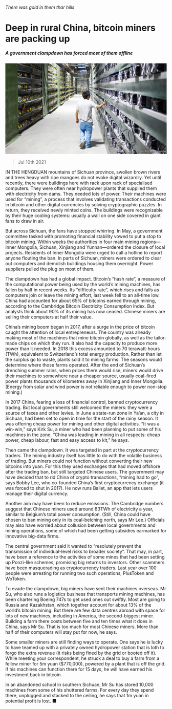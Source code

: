 ###### There was gold in them thar hills

# Deep in rural China, bitcoin miners are packing up 

##### A government clampdown has forced most of them offline 

![image](images/20210710_CNP002_0.jpg) 

> Jul 10th 2021 

IN THE HENGDUAN mountains of Sichuan province, swollen brown rivers and trees heavy with ripe mangoes do not evoke digital wizardry. Yet until recently, there were buildings here with rack upon rack of specialised computers. They were often near hydropower plants that supplied them with electricity from dams. They needed lots of power. Their machines were used for “mining”, a process that involves validating transactions conducted in bitcoin and other digital currencies by solving cryptographic puzzles. In return, they received newly minted coins. The buildings were recognisable by their huge cooling systems: usually a wall on one side covered in giant fans to draw in air.

But across Sichuan, the fans have stopped whirring. In May, a government committee tasked with promoting financial stability vowed to put a stop to bitcoin mining. Within weeks the authorities in four main mining regions—Inner Mongolia, Sichuan, Xinjiang and Yunnan—ordered the closure of local projects. Residents of Inner Mongolia were urged to call a hotline to report anyone flouting the ban. In parts of Sichuan, miners were ordered to clear out computers and demolish buildings housing them overnight. Power suppliers pulled the plug on most of them.


The clampdown has had a global impact. Bitcoin’s “hash rate”, a measure of the computational power being used by the world’s mining machines, has fallen by half in recent weeks. Its “difficulty rate”, which rises and falls as computers join or leave the mining effort, last week fell to an all-time low. China had accounted for about 65% of bitcoins earned through mining, according to the Cambridge Bitcoin Electricity Consumption Index. But analysts think about 90% of its mining has now ceased. Chinese miners are selling their computers at half their value.

China’s mining boom began in 2017, after a surge in the price of bitcoin caught the attention of local entrepreneurs. The country was already making most of the machines that mine bitcoin globally, as well as the tailor-made chips on which they run. It also had the capacity to produce more power than it needed. In 2018 this excess amounted to 70 terawatt-hours (TWh), equivalent to Switzerland’s total energy production. Rather than let the surplus go to waste, plants sold it to mining farms. The seasons would determine where those farms operated. After the end of Sichuan’s drenching summer rains, when prices there would rise, miners would drive their machines to somewhere near a cheaper source, usually coal-fired power plants thousands of kilometres away in Xinjiang and Inner Mongolia. (Energy from solar and wind power is not reliable enough to power non-stop mining.)

In 2017 China, fearing a loss of financial control, banned cryptocurrency trading. But local governments still welcomed the miners: they were a source of taxes and other levies. In June a state-run zone in Ya’an, a city in Sichuan, had been set to open in time for the start of the rainy season. It was offering cheap power for mining and other digital activities. “It was a win-win,” says Kirk Su, a miner who had been planning to put some of his machines in the zone. “China was leading in mining in all respects: cheap power, cheap labour, fast and easy access to kit,” he says.

Then came the clampdown. It was targeted in part at the cryptocurrency traders. The mining industry itself has little to do with the volatile business of trading. But miners could not function without converting their new bitcoins into yuan. For this they used exchanges that had moved offshore after the trading ban, but still targeted Chinese users. The government may have decided that to rid China of crypto transactions, “mining had to go”, says Bobby Lee, who co-founded China’s first cryptocurrency exchange (it was forced to shut in 2017). He now runs Ballet, an app that lets users manage their digital currency.

Another aim may have been to reduce emissions. The Cambridge numbers suggest that Chinese miners used around 83TWh of electricity a year, similar to Belgium’s total power consumption. (Still, China could have chosen to ban mining only in its coal-belching north, says Mr Lee.) Officials may also have worried about collusion between local governments and mining operations, some of which had been getting subsidies earmarked for innovative big-data firms.

The central government said it wanted to “resolutely prevent the transmission of individual-level risks to broader society”. That may, in part, have been a reference to the activities of some mines that had been setting up Ponzi-like schemes, promising big returns to investors. Other scammers have been masquerading as cryptocurrency traders. Last year over 100 people were arresting for running two such operations, PlusToken and WoToken.

To evade the clampdown, big miners have sent their machines overseas. Mr Su, who also runs a logistics business that transports mining machines, has been chartering Boeing 747s to get used ones out swiftly. Most are going to Russia and Kazakhstan, which together account for about 13% of the world’s bitcoin mining. But there are few data centres abroad with space for lots of new machines, including in America, the second-biggest miner. Building a farm there costs between five and ten times what it does in China, says Mr Su. That is too much for most Chinese miners. More than half of their computers will stay put for now, he says.

Some smaller miners are still finding ways to operate. One says he is lucky to have teamed up with a privately owned hydropower station that is loth to forgo the extra revenue (it risks being fined by the grid or booted off it). While meeting your correspondent, he struck a deal to buy a farm from a fellow miner for 5m yuan ($770,000), powered by a plant that is off the grid. If his machines can function there for 15 days, he will have earned his investment back in bitcoin.

In an abandoned school in southern Sichuan, Mr Su has stored 10,000 machines from some of his shuttered farms. For every day they spend there, unplugged and stacked to the ceiling, he says that 1m yuan in potential profit is lost. ■

